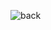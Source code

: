 ![back](https://user-images.githubusercontent.com/91496152/151714413-3552a81c-9f96-4d69-a0ba-9770890ff48f.png)
